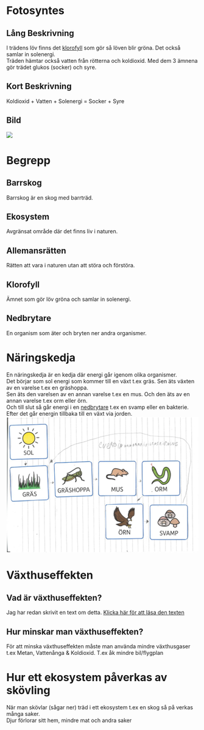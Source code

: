# Fotosyntes
## Lång Beskrivning
I trädens löv finns det [klorofyll](#klorofyll) som gör så löven blir gröna. Det också samlar in solenergi.      
Träden hämtar också vatten från rötterna och koldioxid. Med dem 3 ämnena gör trädet glukos (socker) och syre.
## Kort Beskrivning
Koldioxid + Vatten + Solenergi = Socker + Syre
## Bild
![](assets/Biologi-Tr%C3%A4ning/fotosyntes.jpg)
# Begrepp
## Barrskog
Barrskog är en skog med barrträd.
## Ekosystem
Avgränsat område där det finns liv i naturen.
## Allemansrätten
Rätten att vara i naturen utan att störa och förstöra.
## Klorofyll
Ämnet som gör löv gröna och samlar in solenergi.
## Nedbrytare
En organism som äter och bryten ner andra organismer.
# Näringskedja
En näringskedja är en kedja där energi går igenom olika organismer.                                    
Det börjar som sol energi som kommer till en växt t.ex gräs. Sen äts växten av en varelse t.ex en gräshoppa.     
Sen äts den varelsen av en annan varelse t.ex en mus. Och den äts av en annan varelse t.ex orm eller örn.      
Och till slut så går energi i en [nedbrytare](#nedbrytare) t.ex en svamp eller en bakterie.
Efter det går energin tillbaka till en växt via jorden.
![](assets/Biologi-Tr%C3%A4ning/n%C3%A4ringskedja.jpg)
# Växthuseffekten
## Vad är växthuseffekten?
Jag har redan skrivit en text om detta. [Klicka här för att läsa den texten](../Växthuseffekten)
## Hur minskar man växthuseffekten?
För att minska växthuseffekten måste man använda mindre växthusgaser t.ex Metan, Vattenånga & Koldioxid.
T.ex åk mindre bil/flygplan
# Hur ett ekosystem påverkas av skövling
När man skövlar (sågar ner) träd i ett ekosystem t.ex en skog så på verkas många saker.             
Djur förlorar sitt hem, mindre mat och andra saker

